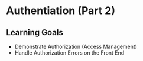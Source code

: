 #   Authentiation (Part 2)
## Learning Goals
* Demonstrate Authorization (Access Management)
* Handle Authorization Errors on the Front End

